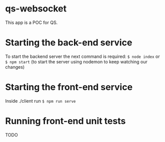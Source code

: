 # qs-websocket
This app is a POC for QS.

# Starting the back-end service
To start the backend server the next command is required: ```$ node index``` or ```$ npm start``` (to start the server using nodemon to keep watching our changes)

# Starting the front-end service
Inside ./client run ```$ npm run serve```

# Running front-end unit tests
TODO
